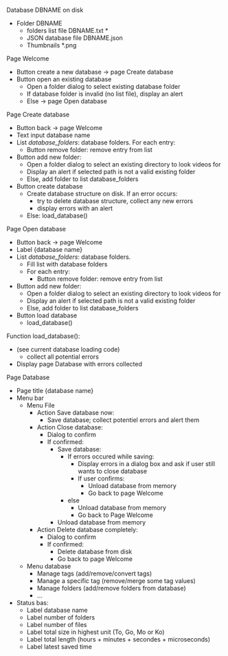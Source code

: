 Database DBNAME on disk
- Folder DBNAME
  - folders list file DBNAME.txt *
  - JSON database file DBNAME.json
  - Thumbnails *.png
 
 Page Welcome
 - Button create a new database -> page Create database
 - Button open an existing database
   - Open a folder dialog to select existing database folder
   - If database folder is invalid (no list file), display an alert
   - Else -> page Open database

Page Create database
- Button back -> page Welcome
- Text input database name
- List *database_folders*: database folders. For each entry:
  - Button remove folder: remove entry from list
- Button add new folder:
  - Open a folder dialog to select an existing directory to look videos for
  - Display an alert if selected path is not a valid existing folder
  - Else, add folder to list database_folders
- Button create database
  - Create database structure on disk. If an error occurs:
    - try to delete database structure, collect any new errors
    - display errors with an alert
  - Else: load_database()

Page Open database
- Button back -> page Welcome
- Label {database name}
- List *database_folders*: database folders. 
  - Fill list with database folders
  - For each entry:
    - Button remove folder: remove entry from list
- Button add new folder:
  - Open a folder dialog to select an existing directory to look videos for
  - Display an alert if selected path is not a valid existing folder
  - Else, add folder to list database_folders
- Button load database
  - load_database()


Function load_database():
  - (see current database loading code)
    - collect all potential errors
  - Display page Database with errors collected


Page Database
- Page title {database name}
- Menu bar
  - Menu File
    - Action Save database now:
      - Save database; collect potentiel errors and alert them
    - Action Close database:
      - Dialog to confirm
      - If confirmed:
        - Save database:
          - If errors occured while saving:
            - Display errors in a dialog box and ask if user still wants to close database
            - If user confirms:
              - Unload database from memory
              - Go back to page Welcome
          - else
            - Unload database from memory
            - Go back to Page Welcome
        - Unload database from memory
    - Action Delete database completely:
      - Dialog to confirm
      - If confirmed:
        - Delete database from disk
        - Go back to page Welcome
  - Menu database
    - Manage tags (add/remove/convert tags)
    - Manage a specific tag (remove/merge some tag values)
    - Manage folders (add/remove folders from database)
    - ...
- Status bas:
  - Label database name
  - Label number of folders
  - Label number of files
  - Label total size in highest unit (To, Go, Mo or Ko)
  - Label total length (hours + minutes + secondes + microseconds)
  - Label latest saved time
